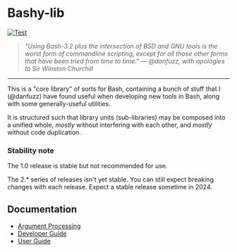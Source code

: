 Bashy-lib
=========

[![Test](https://github.com/danfuzz/bashy-lib/actions/workflows/main.yml/badge.svg)](https://github.com/danfuzz/bashy-lib/actions/workflows/main.yml)

<blockquote><i>
"Using Bash-3.2 plus the intersection of BSD and GNU tools is the worst form
of commandline scripting, except for all those other forms that have been tried
from time to time." &mdash; @danfuzz, with apologies to Sir Winston Churchill
</i></blockquote>

- - - - - - - - - -

This is a "core library" of sorts for Bash, containing a bunch of stuff that
I (@danfuzz) have found useful when developing new tools in Bash, along with
some generally-useful utilities.

It is structured such that library units (sub-libraries) may be composed into a
unified whole, _mostly_ without interfering with each other, and _mostly_
without code duplication.

### Stability note

The 1.0 release is stable but not recommended for use.

The 2.* series of releases isn't yet stable. You can still expect breaking
changes with each release. Expect a stable release sometime in 2024.

## Documentation

* [Argument Processing](./doc/arg-processor.md)
* [Developer Guide](./doc/developer-guide.md)
* [User Guide](./doc/user-guide.md)

